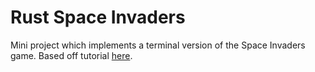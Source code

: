 # Rust Space Invaders

Mini project which implements a terminal version of the Space Invaders game.
Based off tutorial [here](https://github.com/CleanCut/invaders).
